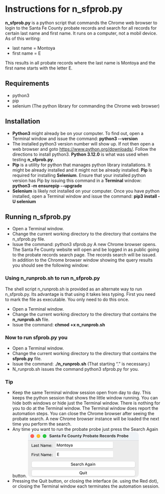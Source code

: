 ﻿# Instructions for n_sfprob.py

**n_sfprob.py** is a python script that commands the Chrome web browser to login to the Santa Fe County probate records and search for all records for certain last name and first name. It runs on a computer, not a mobil device. As of this writing:

* last name = Montoya
* first name = E

This results in all probate records where the last name is Montoya and the first name starts with the letter E.

## Requirements

* python3
* pip  
* selenium  (The python library for commanding the Chrome web browser)

## Installation

* **Python3** might already be on your computer. To find out, open a Terminal window and issue the command: **python3 --version**
* The installed python3 version number will show up. If not then open a web browser and goto <https://www.python.org/downloads/>. Follow the directions to install python3. **Python 3.12.0** is what was used when testing **n_sfprob.py**.
* **Pip** is a utility for python that manages python library installations. It might be already installed and it might not be already installed. **Pip** is required for installing **Selenium**. Ensure that your installed python version has Pip by issuing this command in a **Terminal** window: **python3 -m ensurepip --upgrade**
* **Selenium** is likely not installed on your computer. Once you have python installed, open a Terminal window and issue the command: **pip3 install -U selenium**
  
## Running n_sfprob.py

* Open a Terminal window.
* Change the current working directory to the directory that contains the n_sfprob.py file.
* Issue the command: python3 sfprob.py
A new Chrome browser opens. The Santa Fe County website will open and be logged in as public going to the probate records search page. The records search will be issued.
In addition to the Chrome browser window showing the query results you should see the following window:

### Using n_runprob.sh to run n_sfprob.py

The shell script n_runprob.sh is provided as an alternate way to run n_sfprob.py. Its advantage is that using it takes less typing. First you need to mark the file as executable. You only need to do this once.

* Open a Terminal window.
* Change the current working directory to the directory that contains the **n_runprob.sh** file.
* Issue the command: **chmod +x n_runprob.sh**
  
### Now to run sfprob.py you

* Open a Terminal window.
* Change the current working directory to the directory that contains the **sfprob.py** file.
* Issue the command: **./n_runprob.sh** (That starting “.” is necessary.)
* N_runprob.sh issues the command python3 sfprob.py for you.

### Tip

* Keep the same Terminal window session open from day to day. This keeps the python session that shows the little window running. You can hide both windows or hide just the Terminal window. There is nothing for you to do at the Terminal window. The Terminal window does report the automation steps. You can close the Chrome browser after seeing the probate search. A new Chrome browser instance will be loaded the next time you perform the search.
* Any time you want to run the probate probe just press the Search Again button.
!['GUI Image'](docimage/what_it_looks_like.png)
* Pressing the Quit button, or closing the interface (ie. using the Red dot), or closing the Terminal window each terminates the automation session.
